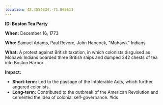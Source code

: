```yaml
---
location: 42.3554334,-71.060511
---
```

**ID: Boston Tea Party**

**When:** December 16, 1773

**Who:** Samuel Adams, Paul Revere, John Hancock, "Mohawk" Indians

**What:** A protest against British taxation, in which colonists disguised as Mohawk Indians boarded three British ships and dumped 342 chests of tea into Boston Harbor.

**Impact:**

* **Short-term:** Led to the passage of the Intolerable Acts, which further angered colonists.
* **Long-term:** Contributed to the outbreak of the American Revolution and cemented the idea of colonial self-governance.
#ids
